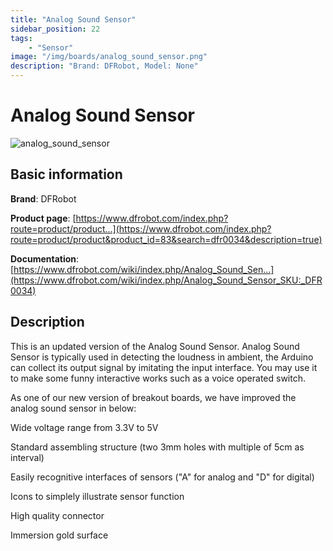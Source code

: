 ```yaml
---
title: "Analog Sound Sensor"
sidebar_position: 22
tags:
    - "Sensor"
image: "/img/boards/analog_sound_sensor.png"
description: "Brand: DFRobot, Model: None"
---
```

# Analog Sound Sensor

![analog_sound_sensor](/img/boards/analog_sound_sensor.png)

## Basic information

**Brand**: DFRobot

**Product page**: [https://www.dfrobot.com/index.php?route=product/product...](https://www.dfrobot.com/index.php?route=product/product&product_id=83&search=dfr0034&description=true)

**Documentation**: [https://www.dfrobot.com/wiki/index.php/Analog_Sound_Sen...](https://www.dfrobot.com/wiki/index.php/Analog_Sound_Sensor_SKU:_DFR0034)

## Description

This is an updated version of the Analog Sound Sensor\. Analog Sound Sensor is typically used in detecting the loudness in ambient, the Arduino can collect its output signal by imitating the input interface\. You may use it to make some funny interactive works such as a voice operated switch\.

As one of our new version of breakout boards, we have improved the analog sound sensor in below:



Wide voltage range from 3\.3V to 5V

Standard assembling structure \(two 3mm holes with multiple of 5cm as interval\)

Easily recognitive interfaces of sensors \("A" for analog and "D" for digital\)

Icons to simplely illustrate sensor function

High quality connector

Immersion gold surface

